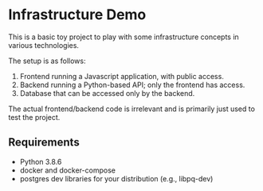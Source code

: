 # Infrastructure Demo

This is a basic toy project to play with some infrastructure concepts in
various technologies.

The setup is as follows:

1. Frontend running a Javascript application, with public access.
2. Backend running a Python-based API; only the frontend has access.
3. Database that can be accessed only by the backend.

The actual frontend/backend code is irrelevant and is primarily just used to
test the project.

## Requirements

* Python 3.8.6
* docker and docker-compose
* postgres dev libraries for your distribution (e.g., libpq-dev)

